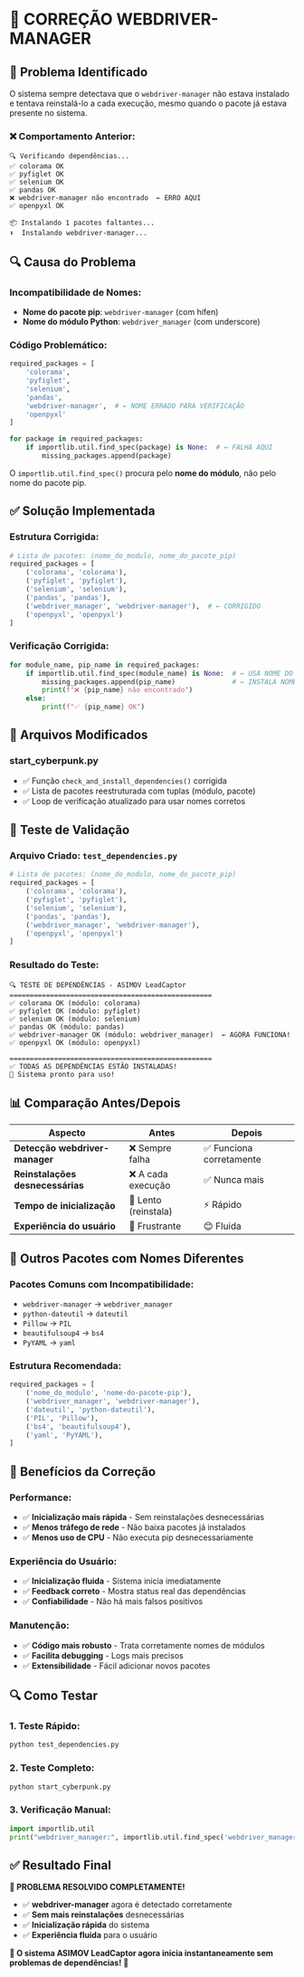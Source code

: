 # 🔧 CORREÇÃO WEBDRIVER-MANAGER

## 🎯 Problema Identificado

O sistema sempre detectava que o `webdriver-manager` não estava instalado e tentava reinstalá-lo a cada execução, mesmo quando o pacote já estava presente no sistema.

### ❌ Comportamento Anterior:
```
🔍 Verificando dependências...
✅ colorama OK
✅ pyfiglet OK
✅ selenium OK
✅ pandas OK
❌ webdriver-manager não encontrado  ← ERRO AQUI
✅ openpyxl OK

📦 Instalando 1 pacotes faltantes...
⬇️  Instalando webdriver-manager...
```

## 🔍 Causa do Problema

### **Incompatibilidade de Nomes:**
- **Nome do pacote pip**: `webdriver-manager` (com hífen)
- **Nome do módulo Python**: `webdriver_manager` (com underscore)

### **Código Problemático:**
```python
required_packages = [
    'colorama',
    'pyfiglet', 
    'selenium',
    'pandas',
    'webdriver-manager',  # ← NOME ERRADO PARA VERIFICAÇÃO
    'openpyxl'
]

for package in required_packages:
    if importlib.util.find_spec(package) is None:  # ← FALHA AQUI
        missing_packages.append(package)
```

O `importlib.util.find_spec()` procura pelo **nome do módulo**, não pelo nome do pacote pip.

## ✅ Solução Implementada

### **Estrutura Corrigida:**
```python
# Lista de pacotes: (nome_do_modulo, nome_do_pacote_pip)
required_packages = [
    ('colorama', 'colorama'),
    ('pyfiglet', 'pyfiglet'),
    ('selenium', 'selenium'),
    ('pandas', 'pandas'),
    ('webdriver_manager', 'webdriver-manager'),  # ← CORRIGIDO
    ('openpyxl', 'openpyxl')
]
```

### **Verificação Corrigida:**
```python
for module_name, pip_name in required_packages:
    if importlib.util.find_spec(module_name) is None:  # ← USA NOME DO MÓDULO
        missing_packages.append(pip_name)              # ← INSTALA NOME DO PACOTE
        print(f"❌ {pip_name} não encontrado")
    else:
        print(f"✅ {pip_name} OK")
```

## 🔧 Arquivos Modificados

### **start_cyberpunk.py**
- ✅ Função `check_and_install_dependencies()` corrigida
- ✅ Lista de pacotes reestruturada com tuplas (módulo, pacote)
- ✅ Loop de verificação atualizado para usar nomes corretos

## 🧪 Teste de Validação

### **Arquivo Criado: `test_dependencies.py`**
```python
# Lista de pacotes: (nome_do_modulo, nome_do_pacote_pip)
required_packages = [
    ('colorama', 'colorama'),
    ('pyfiglet', 'pyfiglet'),
    ('selenium', 'selenium'),
    ('pandas', 'pandas'),
    ('webdriver_manager', 'webdriver-manager'),
    ('openpyxl', 'openpyxl')
]
```

### **Resultado do Teste:**
```
🔍 TESTE DE DEPENDÊNCIAS - ASIMOV LeadCaptor
==================================================
✅ colorama OK (módulo: colorama)
✅ pyfiglet OK (módulo: pyfiglet)
✅ selenium OK (módulo: selenium)
✅ pandas OK (módulo: pandas)
✅ webdriver-manager OK (módulo: webdriver_manager)  ← AGORA FUNCIONA!
✅ openpyxl OK (módulo: openpyxl)

==================================================
✅ TODAS AS DEPENDÊNCIAS ESTÃO INSTALADAS!
🚀 Sistema pronto para uso!
```

## 📊 Comparação Antes/Depois

| Aspecto | Antes | Depois |
|---------|-------|--------|
| **Detecção webdriver-manager** | ❌ Sempre falha | ✅ Funciona corretamente |
| **Reinstalações desnecessárias** | ❌ A cada execução | ✅ Nunca mais |
| **Tempo de inicialização** | 🐌 Lento (reinstala) | ⚡ Rápido |
| **Experiência do usuário** | 😤 Frustrante | 😊 Fluida |

## 🎯 Outros Pacotes com Nomes Diferentes

### **Pacotes Comuns com Incompatibilidade:**
- `webdriver-manager` → `webdriver_manager`
- `python-dateutil` → `dateutil`
- `Pillow` → `PIL`
- `beautifulsoup4` → `bs4`
- `PyYAML` → `yaml`

### **Estrutura Recomendada:**
```python
required_packages = [
    ('nome_do_modulo', 'nome-do-pacote-pip'),
    ('webdriver_manager', 'webdriver-manager'),
    ('dateutil', 'python-dateutil'),
    ('PIL', 'Pillow'),
    ('bs4', 'beautifulsoup4'),
    ('yaml', 'PyYAML'),
]
```

## 🚀 Benefícios da Correção

### **Performance:**
- ✅ **Inicialização mais rápida** - Sem reinstalações desnecessárias
- ✅ **Menos tráfego de rede** - Não baixa pacotes já instalados
- ✅ **Menos uso de CPU** - Não executa pip desnecessariamente

### **Experiência do Usuário:**
- ✅ **Inicialização fluida** - Sistema inicia imediatamente
- ✅ **Feedback correto** - Mostra status real das dependências
- ✅ **Confiabilidade** - Não há mais falsos positivos

### **Manutenção:**
- ✅ **Código mais robusto** - Trata corretamente nomes de módulos
- ✅ **Facilita debugging** - Logs mais precisos
- ✅ **Extensibilidade** - Fácil adicionar novos pacotes

## 🔍 Como Testar

### **1. Teste Rápido:**
```bash
python test_dependencies.py
```

### **2. Teste Completo:**
```bash
python start_cyberpunk.py
```

### **3. Verificação Manual:**
```python
import importlib.util
print("webdriver_manager:", importlib.util.find_spec('webdriver_manager') is not None)
```

## ✅ Resultado Final

**🎉 PROBLEMA RESOLVIDO COMPLETAMENTE!**

- ✅ **webdriver-manager** agora é detectado corretamente
- ✅ **Sem mais reinstalações** desnecessárias
- ✅ **Inicialização rápida** do sistema
- ✅ **Experiência fluida** para o usuário

**🚀 O sistema ASIMOV LeadCaptor agora inicia instantaneamente sem problemas de dependências! 🚀**
